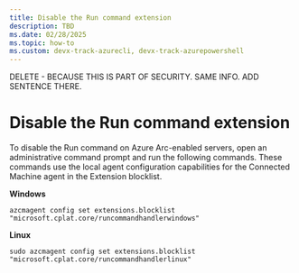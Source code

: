 ```yaml
---
title: Disable the Run command extension
description: TBD
ms.date: 02/28/2025
ms.topic: how-to
ms.custom: devx-track-azurecli, devx-track-azurepowershell
---
```


DELETE - BECAUSE THIS IS PART OF SECURITY. SAME INFO. ADD SENTENCE THERE.

# Disable the Run command extension

To disable the Run command on Azure Arc-enabled servers, open an administrative command prompt and run the following commands. These commands use the local agent configuration capabilities for the Connected Machine agent in the Extension blocklist.

**Windows**

`azcmagent config set extensions.blocklist "microsoft.cplat.core/runcommandhandlerwindows"`

**Linux**

`sudo azcmagent config set extensions.blocklist "microsoft.cplat.core/runcommandhandlerlinux"`
